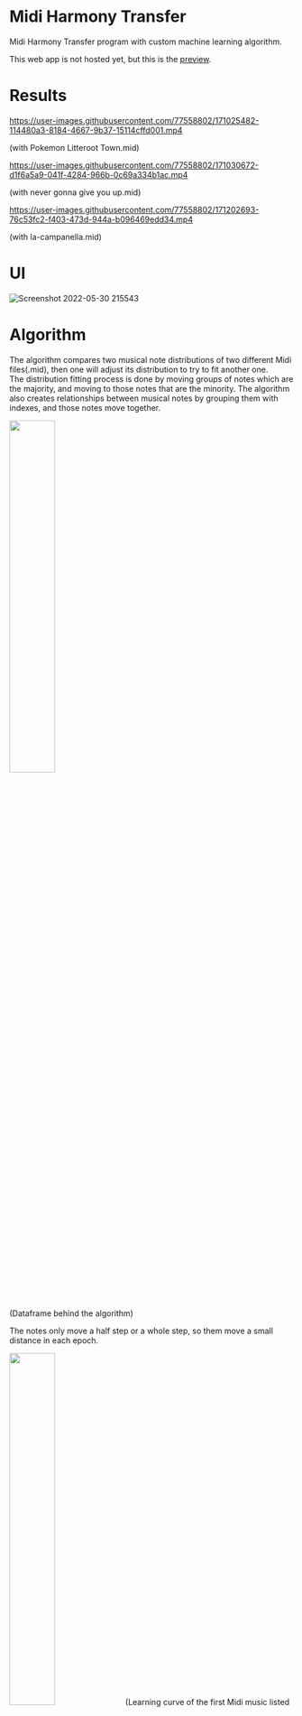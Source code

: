 # Midi Harmony Transfer
 Midi Harmony Transfer program with custom machine learning algorithm. <br/>
 
 This web app is not hosted yet, but this is the [preview](https://loong218-toast.github.io/Midi_Harmony_Transfer/).

# Results

https://user-images.githubusercontent.com/77558802/171025482-114480a3-8184-4667-9b37-15114cffd001.mp4

(with Pokemon Litteroot Town.mid)

https://user-images.githubusercontent.com/77558802/171030672-d1f6a5a9-041f-4284-966b-0c69a334b1ac.mp4

(with never gonna give you up.mid)

https://user-images.githubusercontent.com/77558802/171202693-76c53fc2-f403-473d-944a-b096469edd34.mp4

(with la-campanella.mid)

# UI
![Screenshot 2022-05-30 215543](https://user-images.githubusercontent.com/77558802/171017313-a4bff8a3-b4e7-4855-8e30-bd5a4c063011.png)


# Algorithm

The algorithm compares two musical note distributions of two different Midi files(.mid), then one will adjust its distribution to try to fit another one. <br/>
The distribution fitting process is done by moving groups of notes which are the majority, and moving to those notes that are the minority.
The algorithm also creates relationships between musical notes by grouping them with indexes, and those notes move together. <br/>


<img src="https://user-images.githubusercontent.com/77558802/171204455-c665dea4-0f6a-4cba-ba56-d599975e251b.png" width=40%>

(Dataframe behind the algorithm)

The notes only move a half step or a whole step, so them move a small distance in each epoch.

<img src="https://user-images.githubusercontent.com/77558802/171206988-655a1242-bc34-47e8-add5-5fae2584aee6.png" width=40%>
(Learning curve of the first Midi music listed above) <br/>
<br/>
The Learning curve is not smooth, but that is fine. Consider the fact that each note can only be moved by a certain interval, notes allocation is conducted within limited range each time. <br/>
<br/>
The whole process is optimized by gradient descent. More groups of notes are processed at initial state, and it decreases as its distribution is closer to another one (because step size is smaller).

## Notes Grouping
The algorithm constantly monitors the changing distribution of the music in each timeframe with anomaly detection. When the distribution changes drastically (it hits an adaptive threshold), The algorithm groups those notes that happen before the spike. This is used to simulate how humans hear the chord changes in music. The downside of this method is that, it needs to collect enough data first so that it detects chord changes, but this can cause some delay.

## Other Features
This web app can identify key, tempo, and time length of a Midi file. Music modes and tempo changes are not supported yet.

# Resources Used
Python : Django, Pandas, Numpy, Prettymidi, Musicpy, Plotly, Re <br/>
Web dev : Javascript (React, Jquery, Axios, Chart.js), HTML (Bootstrap), CSS

